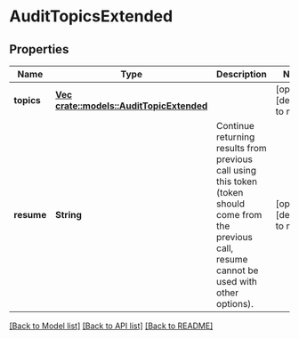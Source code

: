 # AuditTopicsExtended

## Properties
Name | Type | Description | Notes
------------ | ------------- | ------------- | -------------
**topics** | [**Vec <crate::models::AuditTopicExtended>**](AuditTopicExtended.md) |  | [optional] [default to null]
**resume** | **String** | Continue returning results from previous call using this token (token should come from the previous call, resume cannot be used with other options). | [optional] [default to null]

[[Back to Model list]](../README.md#documentation-for-models) [[Back to API list]](../README.md#documentation-for-api-endpoints) [[Back to README]](../README.md)


